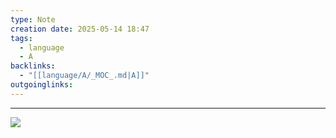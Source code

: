 ```yaml
---
type: Note
creation date: 2025-05-14 18:47
tags:
  - language
  - A
backlinks:
  - "[[language/A/_MOC_.md|A]]"
outgoinglinks:
---
```

---
![](Pasted%20image%2020250515175352.png)